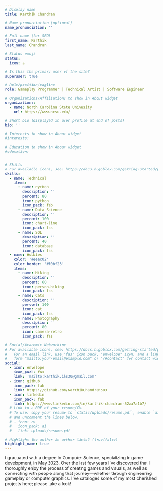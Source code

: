 ```yaml
---
# Display name
title: Karthik Chandran

# Name pronunciation (optional)
name_pronunciation: ''

# Full name (for SEO)
first_name: Karthik
last_name: Chandran

# Status emoji
status:
  icon: ☕️

# Is this the primary user of the site?
superuser: true

# Role/position/tagline
role: Gameplay Programmer | Technical Artist | Software Engineer

# Organizations/Affiliations to show in About widget
organizations:
  - name: North Carolina State Univesity
    url: https://www.ncsu.edu/

# Short bio (displayed in user profile at end of posts)
bio: ''

# Interests to show in About widget
#interests:

# Education to show in About widget
#education:


# Skills
# For available icons, see: https://docs.hugoblox.com/getting-started/page-builder/#icons
skills:
  - name: Technical
    items:
      - name: Python
        description: ''
        percent: 80
        icon: python
        icon_pack: fab
      - name: Data Science
        description: ''
        percent: 100
        icon: chart-line
        icon_pack: fas
      - name: SQL
        description: ''
        percent: 40
        icon: database
        icon_pack: fas
  - name: Hobbies
    color: '#eeac02'
    color_border: '#f0bf23'
    items:
      - name: Hiking
        description: ''
        percent: 60
        icon: person-hiking
        icon_pack: fas
      - name: Cats
        description: ''
        percent: 100
        icon: cat
        icon_pack: fas
      - name: Photography
        description: ''
        percent: 80
        icon: camera-retro
        icon_pack: fas

# Social/Academic Networking
# For available icons, see: https://docs.hugoblox.com/getting-started/page-builder/#icons
#   For an email link, use "fas" icon pack, "envelope" icon, and a link in the
#   form "mailto:your-email@example.com" or "/#contact" for contact widget.
social:
  - icon: envelope
    icon_pack: fas
    link: 'mailto:karthik.ihs30@gmail.com'
  - icon: github
    icon_pack: fab
    link: https://github.com/KarthikChandran303
  - icon: linkedin
    icon_pack: fab
    link: https://www.linkedin.com/in/karthik-chandran-52aa7a1b7/
  # Link to a PDF of your resume/CV.
  # To use: copy your resume to `static/uploads/resume.pdf`, enable `ai` icons in `params.yaml`,
  # and uncomment the lines below.
  # - icon: cv
  #   icon_pack: ai
  #   link: uploads/resume.pdf

# Highlight the author in author lists? (true/false)
highlight_name: true
---
```

I graduated with a degree in Computer Science, specializing in game development, in May 2023. Over the last few years I've discovered that I thoroughly enjoy the process of creating games and visuals, as well as connecting with people along that journey—whether through engineering gameplay or computer graphics. I've cataloged some of my most cherished projects here; please take a look!
